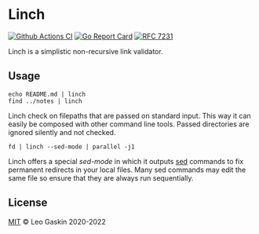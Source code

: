 # Linch

[![Github Actions CI](https://github.com/leotaku/linch/workflows/check/badge.svg)](https://github.com/leotaku/linch/actions)
[![Go Report Card](https://goreportcard.com/badge/github.com/leotaku/linch)](https://goreportcard.com/report/github.com/leotaku/linch)
[![RFC 7231](https://img.shields.io/badge/RFC-7231-66F)](https://tools.ietf.org/html/rfc7231#section-6)

Linch is a simplistic non-recursive link validator.

## Usage

``` shell
echo README.md | linch
find ../notes | linch
```

Linch check on filepaths that are passed on standard input. This way it can easily be composed with other command line tools.
Passed directories are ignored silently and not checked.

``` shell
fd | linch --sed-mode | parallel -j1
```

Linch offers a special *sed-mode* in which it outputs [sed](https://en.wikipedia.org/wiki/Sed) commands to fix permanent redirects in your local files.
Many sed commands may edit the same file so ensure that they are always run sequentially.

## License

[MIT](./LICENSE) © Leo Gaskin 2020-2022
